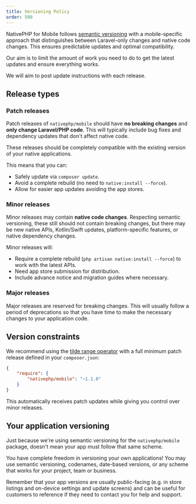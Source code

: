 ```yaml
---
title: Versioning Policy
order: 500
---
```


NativePHP for Mobile follows [semantic versioning](https://semver.org) with a mobile-specific approach that distinguishes between
Laravel-only changes and native code changes. This ensures predictable updates and optimal compatibility.

Our aim is to limit the amount of work you need to do to get the latest updates and ensure everything works.

We will aim to post update instructions with each release.

## Release types

### Patch releases

Patch releases of `nativephp/mobile` should have **no breaking changes** and **only change Laravel/PHP code**.
This will typically include bug fixes and dependency updates that don't affect native code.

These releases should be completely compatible with the existing version of your native applications.

This means that you can:

- Safely update via `composer update`.
- Avoid a complete rebuild (no need to `native:install --force`).
- Allow for easier app updates avoiding the app stores.

### Minor releases  

Minor releases may contain **native code changes**. Respecting semantic versioning, these still should not contain
breaking changes, but there may be new native APIs, Kotlin/Swift updates, platform-specific features, or native
dependency changes.

Minor releases will:

- Require a complete rebuild (`php artisan native:install --force`) to work with the latest APIs.
- Need app store submission for distribution.
- Include advance notice and migration guides where necessary.

### Major releases

Major releases are reserved for breaking changes. This will usually follow a period of deprecations so that you have
time to make the necessary changes to your application code.

## Version constraints

We recommend using the [tilde range operator](https://getcomposer.org/doc/articles/versions.md#tilde-version-range-)
with a full minimum patch release defined in your `composer.json`:

```json
{
    "require": {
        "nativephp/mobile": "~1.1.0"
    }
}
```

This automatically receives patch updates while giving you control over minor releases.

## Your application versioning

Just because we're using semantic versioning for the `nativephp/mobile` package, doesn't mean your app must follow that
same scheme.

You have complete freedom in versioning your own applications! You may use semantic versioning, codenames,
date-based versions, or any scheme that works for your project, team or business.

Remember that your app versions are usually public-facing (e.g. in store listings and on-device settings and update
screens) and can be useful for customers to reference if they need to contact you for help and support.
